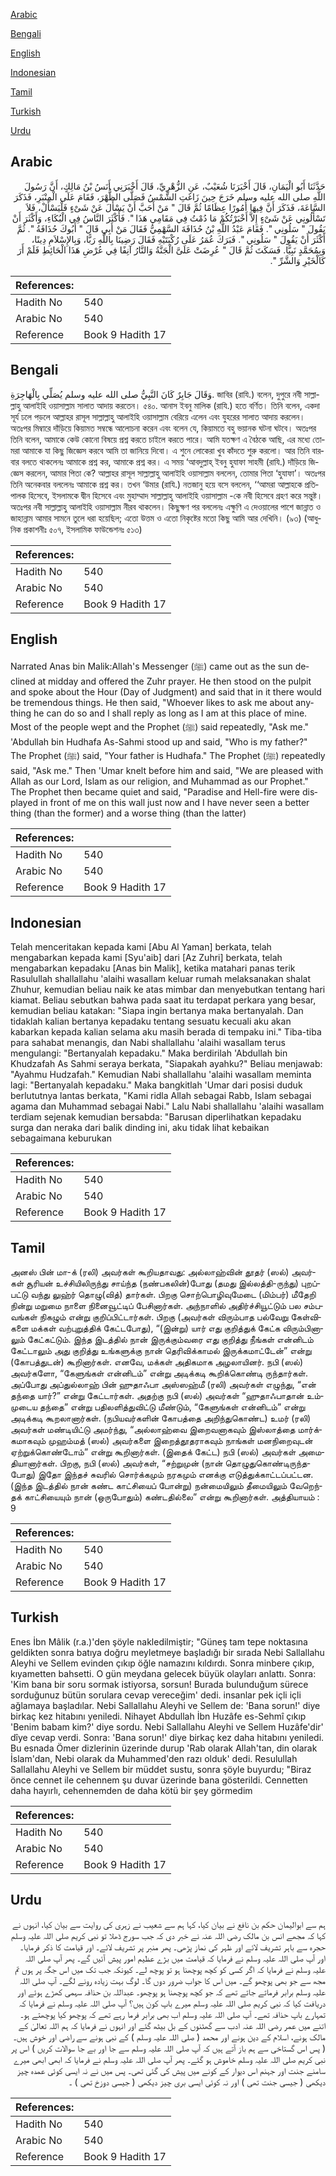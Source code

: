 [Arabic](#arabic)

[Bengali](#bengali)

[English](#english)

[Indonesian](#indonesian)

[Tamil](#tamil)

[Turkish](#turkish)

[Urdu](#urdu)

## Arabic


<div dir="rtl" lang="ar" style={{fontSize:'larger',backgroundColor:'#f8f9fa',padding:20}}>
حَدَّثَنَا أَبُو الْيَمَانِ، قَالَ أَخْبَرَنَا شُعَيْبٌ، عَنِ الزُّهْرِيِّ، قَالَ أَخْبَرَنِي أَنَسُ بْنُ مَالِكٍ، أَنَّ رَسُولَ اللَّهِ صلى الله عليه وسلم خَرَجَ حِينَ زَاغَتِ الشَّمْسُ فَصَلَّى الظُّهْرَ، فَقَامَ عَلَى الْمِنْبَرِ، فَذَكَرَ السَّاعَةَ، فَذَكَرَ أَنَّ فِيهَا أُمُورًا عِظَامًا ثُمَّ قَالَ ‏"‏ مَنْ أَحَبَّ أَنْ يَسْأَلَ عَنْ شَىْءٍ فَلْيَسْأَلْ، فَلاَ تَسْأَلُونِي عَنْ شَىْءٍ إِلاَّ أَخْبَرْتُكُمْ مَا دُمْتُ فِي مَقَامِي هَذَا ‏"‏‏.‏ فَأَكْثَرَ النَّاسُ فِي الْبُكَاءِ، وَأَكْثَرَ أَنْ يَقُولَ ‏"‏ سَلُونِي ‏"‏‏.‏ فَقَامَ عَبْدُ اللَّهِ بْنُ حُذَافَةَ السَّهْمِيُّ فَقَالَ مَنْ أَبِي قَالَ ‏"‏ أَبُوكَ حُذَافَةُ ‏"‏‏.‏ ثُمَّ أَكْثَرَ أَنْ يَقُولَ ‏"‏ سَلُونِي ‏"‏‏.‏ فَبَرَكَ عُمَرُ عَلَى رُكْبَتَيْهِ فَقَالَ رَضِينَا بِاللَّهِ رَبًّا، وَبِالإِسْلاَمِ دِينًا، وَبِمُحَمَّدٍ نَبِيًّا‏.‏ فَسَكَتَ ثُمَّ قَالَ ‏"‏ عُرِضَتْ عَلَىَّ الْجَنَّةُ وَالنَّارُ آنِفًا فِي عُرْضِ هَذَا الْحَائِطِ فَلَمْ أَرَ كَالْخَيْرِ وَالشَّرِّ ‏"‏‏.‏
</div>
<div style={{backgroundColor:'#f8f9fa',padding:20, marginBottom: 10}}><table> <thead> <tr> <th>References:</th> <th></th> </tr> </thead> <tbody><tr><td>Hadith No</td><td>540</td></tr><tr><td>Arabic No</td><td>540</td></tr><tr><td>Reference</td><td>Book 9 Hadith 17</td></tr></tbody></table></div>

## Bengali


<div dir="ltr" lang="bn" style={{fontSize:'larger',backgroundColor:'#f8f9fa',padding:20}}>
وَقَالَ جَابِرٌ كَانَ النَّبِيُّ صلى الله عليه وسلم يُصَلِّي بِالْهَاجِرَةِ. জাবির (রাযি.) বলেন, দুপুরে নবী সাল্লাল্লাহু আলাইহি ওয়াসাল্লাম সালাত আদায় করতেন। ৫৪০. আনাস ইবনু মালিক (রাযি.) হতে বর্ণিত। তিনি বলেন, একদা সূর্য ঢলে পড়লে আল্লাহর রাসূল সাল্লাল্লাহু আলাইহি ওয়াসাল্লাম বেরিয়ে এলেন এবং যুহরের সালাত আদায় করলেন। অতঃপর মিম্বারে দাঁড়িয়ে কিয়ামত সম্বন্ধে আলোচনা করেন এবং বলেন যে, কিয়ামতে বহু ভয়ানক ঘটনা ঘটবে। অতঃপর তিনি বলেন, আমাকে কেউ কোনো বিষয়ে প্রশ্ন করতে চাইলে করতে পারে। আমি যতক্ষণ এ বৈঠকে আছি, এর মধ্যে তোমরা আমাকে যা কিছু জিজ্ঞেস করবে আমি তা জানিয়ে দিবো। এ শুনে লোকেরা খুব কাঁদতে শুরু করলো। আর তিনি বারবার বলতে থাকলেনঃ আমাকে প্রশ্ন কর, আমাকে প্রশ্ন কর। এ সময় ‘আবদুল্লাহ্ ইবনু হুযাফা সাহমী (রাযি.) দাঁড়িয়ে জিজ্ঞেস করলেন, আমার পিতা কে? আল্লাহর রাসূল সাল্লাল্লাহু আলাইহি ওয়াসাল্লাম বললেন, তোমার পিতা ‘হুযাফা’। অতঃপর তিনি অনেকবার বললেনঃ আমাকে প্রশ্ন কর। তখন ‘উমার (রাযি.) নতজানু হয়ে বসে বললেন, ‘‘আমরা আল্লাহকে প্রতিপালক হিসেবে, ইসলামকে দ্বীন হিসেবে এবং মুহাম্মাদ সাল্লাল্লাহু আলাইহি ওয়াসাল্লাম -কে নবী হিসেবে গ্রহণ করে সন্তুষ্ট। অতঃপর নবী সাল্লাল্লাহু আলাইহি ওয়াসাল্লাম নীরব থাকলেন। কিছুক্ষণ পর বললেনঃ এক্ষুণি এ দেওয়ালের পাশে জান্নাত ও জাহান্নাম আমার সামনে তুলে ধরা হয়েছিল; এতো উত্তম ও এতো নিকৃষ্টের মতো কিছু আমি আর দেখিনি। (৯৩) (আধুনিক প্রকাশনীঃ ৫০৭, ইসলামিক ফাউন্ডেশনঃ ৫১৩)
</div>
<div style={{backgroundColor:'#f8f9fa',padding:20, marginBottom: 10}}><table> <thead> <tr> <th>References:</th> <th></th> </tr> </thead> <tbody><tr><td>Hadith No</td><td>540</td></tr><tr><td>Arabic No</td><td>540</td></tr><tr><td>Reference</td><td>Book 9 Hadith 17</td></tr></tbody></table></div>

## English


<div dir="ltr" lang="en" style={{fontSize:'larger',backgroundColor:'#f8f9fa',padding:20}}>
Narrated Anas bin Malik:Allah's Messenger (ﷺ) came out as the sun declined at midday and offered the Zuhr prayer. He then stood on the pulpit and spoke about the Hour (Day of Judgment) and said that in it there would be tremendous things. He then said, "Whoever likes to ask me about anything he can do so and I shall reply as long as I am at this place of mine. Most of the people wept and the Prophet (ﷺ) said repeatedly, "Ask me." 'Abdullah bin Hudhafa As-Sahmi stood up and said, "Who is my father?" The Prophet (ﷺ) said, "Your father is Hudhafa." The Prophet (ﷺ) repeatedly said, "Ask me." Then 'Umar knelt before him and said, "We are pleased with Allah as our Lord, Islam as our religion, and Muhammad as our Prophet." The Prophet then became quiet and said, "Paradise and Hell-fire were displayed in front of me on this wall just now and I have never seen a better thing (than the former) and a worse thing (than the latter)
</div>
<div style={{backgroundColor:'#f8f9fa',padding:20, marginBottom: 10}}><table> <thead> <tr> <th>References:</th> <th></th> </tr> </thead> <tbody><tr><td>Hadith No</td><td>540</td></tr><tr><td>Arabic No</td><td>540</td></tr><tr><td>Reference</td><td>Book 9 Hadith 17</td></tr></tbody></table></div>

## Indonesian


<div dir="ltr" lang="id" style={{fontSize:'larger',backgroundColor:'#f8f9fa',padding:20}}>
Telah menceritakan kepada kami [Abu Al Yaman] berkata, telah mengabarkan kepada kami [Syu'aib] dari [Az Zuhri] berkata, telah mengabarkan kepadaku [Anas bin Malik], ketika matahari panas terik Rasulullah shallallahu 'alaihi wasallam keluar rumah melaksanakan shalat Zhuhur, kemudian beliau naik ke atas mimbar dan menyebutkan tentang hari kiamat. Beliau sebutkan bahwa pada saat itu terdapat perkara yang besar, kemudian beliau katakan: "Siapa ingin bertanya maka bertanyalah. Dan tidaklah kalian bertanya kepadaku tentang sesuatu kecuali aku akan kabarkan kepada kalian selama aku masih berada di tempaku ini." Tiba-tiba para sahabat menangis, dan Nabi shallallahu 'alaihi wasallam terus mengulangi: "Bertanyalah kepadaku." Maka berdirilah 'Abdullah bin Khudzafah As Sahmi seraya berkata, "Siapakah ayahku?" Beliau menjawab: "Ayahmu Hudzafah." Kemudian Nabi shallallahu 'alaihi wasallam meminta lagi: "Bertanyalah kepadaku." Maka bangkitlah 'Umar dari posisi duduk berlututnya lantas berkata, "Kami ridla Allah sebagai Rabb, Islam sebagai agama dan Muhammad sebagai Nabi." Lalu Nabi shallallahu 'alaihi wasallam terdiam sejenak kemudian bersabda: "Barusan diperlihatkan kepadaku surga dan neraka dari balik dinding ini, aku tidak lihat kebaikan sebagaimana keburukan
</div>
<div style={{backgroundColor:'#f8f9fa',padding:20, marginBottom: 10}}><table> <thead> <tr> <th>References:</th> <th></th> </tr> </thead> <tbody><tr><td>Hadith No</td><td>540</td></tr><tr><td>Arabic No</td><td>540</td></tr><tr><td>Reference</td><td>Book 9 Hadith 17</td></tr></tbody></table></div>

## Tamil


<div dir="ltr" lang="ta" style={{fontSize:'larger',backgroundColor:'#f8f9fa',padding:20}}>
அனஸ் பின் மா-க் (ரலி) அவர்கள் கூறியதாவது: அல்லாஹ்வின் தூதர் (ஸல்) அவர்கள் சூரியன் உச்சியிலிருந்து சாய்ந்த (நண்பகலின்)போது (தமது இல்லத்தி-ருந்து) புறப்பட்டு வந்து லுஹ்ர் தொழு(வித்) தார்கள். பிறகு சொற்பொழிவுமேடை (மிம்பர்) மீதேறி நின்று மறுமை நாளை நினைவூட்டிப் பேசினார்கள். அந்நாளில் அதிர்ச்சியூட்டும் பல சம்பவங்கள் நிகழும் என்று குறிப்பிட்டார்கள். பிறகு (அவர்கள் விரும்பாத பல்வேறு கேள்விகளை மக்கள் வற்புறுத்திக் கேட்டபோது), “(இன்று) யார் எது குறித்துக் கேட்க விரும்பினாலும் கேட்கட்டும். இந்த இடத்தில் நான் இருக்கும்வரை எது குறித்து நீங்கள் என்னிடம் கேட்டாலும் அது குறித்து உங்களுக்கு நான் தெரிவிக்காமல் இருக்கமாட்டேன்” என்று (கோபத்துடன்) கூறினார்கள். எனவே, மக்கள் அதிகமாக அழலாயினர். நபி (ஸல்) அவர்களோ, “கேளுங்கள் என்னிடம்” என்று அடிக்கடி கூறிக்கொண்டி ருந்தார்கள். அப்போது அப்துல்லாஹ் பின் ஹுதாஃபா அஸ்ஸஹ்மீ (ரலி) அவர்கள் எழுந்து, “என் தந்தை யார்?” என்று கேட்டார்கள். அதற்கு நபி (ஸல்) அவர்கள் “ஹுதாஃபாதான் உம்முடைய தந்தை” என்று பதிலளித்துவிட்டு மீண்டும், “கேளுங்கள் என்னிடம்” என்று அடிக்கடி கூறலானார்கள். (நபியவர்களின் கோபத்தை அறிந்துகொண்ட) உமர் (ரலி) அவர்கள் மண்டியிட்டு அமர்ந்து, “அல்லாஹ்வை இறைவனாகவும் இஸ்லாத்தை மார்க்கமாகவும் முஹம்மத் (ஸல்) அவர்களை இறைத்தூதராகவும் நாங்கள் மனநிறைவுடன் ஏற்றுக்கொண்டோம்” என்று கூறினார்கள். (இதைக் கேட்ட) நபி (ஸல்) அவர்கள் அமைதியானார்கள். பிறகு, நபி (ஸல்) அவர்கள், “சற்றுமுன் (நான் தொழுதுகொண்டிருந்தபோது) இதோ இந்தச் சுவரில் சொர்க்கமும் நரகமும் எனக்கு எடுத்துக்காட்டப்பட்டன. (இந்த இடத்தில் நான் கண்ட காட்சியைப் போன்று) நன்மையிலும் தீமையிலும் வேறெந்தக் காட்சியையும் நான் (ஒருபோதும்) கண்டதில்லை” என்று கூறினார்கள். அத்தியாயம் : 9
</div>
<div style={{backgroundColor:'#f8f9fa',padding:20, marginBottom: 10}}><table> <thead> <tr> <th>References:</th> <th></th> </tr> </thead> <tbody><tr><td>Hadith No</td><td>540</td></tr><tr><td>Arabic No</td><td>540</td></tr><tr><td>Reference</td><td>Book 9 Hadith 17</td></tr></tbody></table></div>

## Turkish


<div dir="ltr" lang="tr" style={{fontSize:'larger',backgroundColor:'#f8f9fa',padding:20}}>
Enes İbn Mâlik (r.a.)'den şöyle nakledilmiştir; "Güneş tam tepe noktasına geldikten sonra batıya doğru meyletmeye başladığı bir sırada Nebi Sallallahu Aleyhi ve Sellem evinden çıkıp öğle namazını kıldırdı. Sonra minbere çıkıp, kıyametten bahsetti. O gün meydana gelecek büyük olayları anlattı. Sonra: 'Kim bana bir soru sormak istiyorsa, sorsun! Burada bulunduğum sürece sorduğunuz bütün sorulara cevap vereceğim' dedi. insanlar pek içli içli ağlamaya başladılar. Nebi Sallallahu Aleyhi ve Sellem de: 'Bana sorun!' diye birkaç kez hitabını yeniledi. Nihayet Abdullah İbn Huzâfe es-Sehmî çıkıp 'Benim babam kim?' diye sordu. Nebi Sallallahu Aleyhi ve Sellem Huzâfe'dir' dîye cevap verdi. Sonra: 'Bana sorun!' diye birkaç kez daha hitabını yeniledi. Bu esnada Ömer dizlerinin üzerinde durup 'Rab olarak Allah'tan, din olarak İslam'dan, Nebi olarak da Muhammed'den razı olduk' dedi. Resulullah Sallallahu Aleyhi ve Sellem bir müddet sustu, sonra şöyle buyurdu; "Biraz önce cennet ile cehennem şu duvar üzerinde bana gösterildi. Cennetten daha hayırlı, cehennemden de daha kötü bir şey görmedim
</div>
<div style={{backgroundColor:'#f8f9fa',padding:20, marginBottom: 10}}><table> <thead> <tr> <th>References:</th> <th></th> </tr> </thead> <tbody><tr><td>Hadith No</td><td>540</td></tr><tr><td>Arabic No</td><td>540</td></tr><tr><td>Reference</td><td>Book 9 Hadith 17</td></tr></tbody></table></div>

## Urdu


<div dir="rtl" lang="ur" style={{fontSize:'larger',backgroundColor:'#f8f9fa',padding:20}}>
ہم سے ابوالیمان حکم بن نافع نے بیان کیا، کہا ہم سے شعیب نے زہری کی روایت سے بیان کیا، انہوں نے کہا کہ مجھے انس بن مالک رضی اللہ عنہ نے خبر دی کہ جب سورج ڈھلا تو نبی کریم صلی اللہ علیہ وسلم حجرہ سے باہر تشریف لائے اور ظہر کی نماز پڑھی۔ پھر منبر پر تشریف لائے۔ اور قیامت کا ذکر فرمایا۔ اور آپ صلی اللہ علیہ وسلم نے فرمایا کہ قیامت میں بڑے عظیم امور پیش آئیں گے۔ پھر آپ صلی اللہ علیہ وسلم نے فرمایا کہ اگر کسی کو کچھ پوچھنا ہو تو پوچھ لے۔ کیونکہ جب تک میں اس جگہ پر ہوں تم مجھ سے جو بھی پوچھو گے۔ میں اس کا جواب ضرور دوں گا۔ لوگ بہت زیادہ رونے لگے۔ آپ صلی اللہ علیہ وسلم برابر فرماتے جاتے تھے کہ جو کچھ پوچھنا ہو پوچھو۔ عبداللہ بن حذافہ سہمی کھڑے ہوئے اور دریافت کیا کہ نبی کریم صلی اللہ علیہ وسلم میرے باپ کون ہیں؟ آپ صلی اللہ علیہ وسلم نے فرمایا کہ تمہارے باپ حذافہ تھے۔ آپ صلی اللہ علیہ وسلم اب بھی برابر فرما رہے تھے کہ پوچھو کیا پوچھتے ہو۔ اتنے میں عمر رضی اللہ عنہ ادب سے گھٹنوں کے بل بیٹھ گئے اور انہوں نے فرمایا کہ ہم اللہ تعالیٰ کے مالک ہونے، اسلام کے دین ہونے اور محمد ( صلی اللہ علیہ وسلم ) کے نبی ہونے سے راضی اور خوش ہیں۔ ( پس اس گستاخی سے ہم باز آتے ہیں کہ آپ صلی اللہ علیہ وسلم سے جا اور بے جا سوالات کریں ) اس پر نبی کریم صلی اللہ علیہ وسلم خاموش ہو گئے۔ پھر آپ صلی اللہ علیہ وسلم نے فرمایا کہ ابھی ابھی میرے سامنے جنت اور جہنم اس دیوار کے کونے میں پیش کی گئی تھی۔ پس میں نے نہ ایسی کوئی عمدہ چیز دیکھی ( جیسی جنت تھی ) اور نہ کوئی ایسی بری چیز دیکھی ( جیسی دوزخ تھی ) ۔
</div>
<div style={{backgroundColor:'#f8f9fa',padding:20, marginBottom: 10}}><table> <thead> <tr> <th>References:</th> <th></th> </tr> </thead> <tbody><tr><td>Hadith No</td><td>540</td></tr><tr><td>Arabic No</td><td>540</td></tr><tr><td>Reference</td><td>Book 9 Hadith 17</td></tr></tbody></table></div>